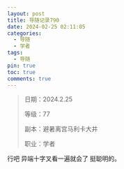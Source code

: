 ```yaml
---
layout: post
title: 导随记录790
date: 2024-02-25 02:11:05
categories:
  - 导随
  - 学者
tags:
  - 导随
pin: true
toc: true
comments: true
---
```

> 日期：2024.2.25
>
> 等级：77
>
> 副本：避暑离宫马利卡大井
>
> 职业：学者

行吧 异端十字叉看一遍就会了 挺聪明的。